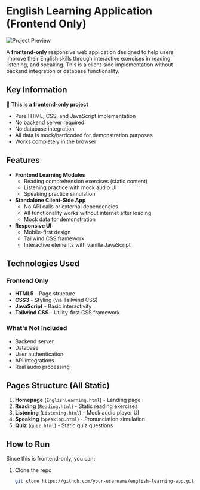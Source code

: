 # English Learning Application (Frontend Only)

![Project Preview](photos/home1.avif)

A **frontend-only** responsive web application designed to help users improve their English skills through interactive exercises in reading, listening, and speaking. This is a client-side implementation without backend integration or database functionality.

## Key Information

🚩 **This is a frontend-only project**  
- Pure HTML, CSS, and JavaScript implementation
- No backend server required
- No database integration
- All data is mock/hardcoded for demonstration purposes
- Works completely in the browser

## Features

- **Frontend Learning Modules**
  - Reading comprehension exercises (static content)
  - Listening practice with mock audio UI
  - Speaking practice simulation
- **Standalone Client-Side App**
  - No API calls or external dependencies
  - All functionality works without internet after loading
  - Mock data for demonstration
- **Responsive UI**
  - Mobile-first design
  - Tailwind CSS framework
  - Interactive elements with vanilla JavaScript

## Technologies Used

### Frontend Only
- **HTML5** - Page structure
- **CSS3** - Styling (via Tailwind CSS)
- **JavaScript** - Basic interactivity
- **Tailwind CSS** - Utility-first CSS framework

### What's Not Included
- Backend server
- Database
- User authentication
- API integrations
- Real audio processing

## Pages Structure (All Static)

1. **Homepage** (`EnglishLearning.html`) - Landing page
2. **Reading** (`Reading.html`) - Static reading exercises
3. **Listening** (`Listening.html`) - Mock audio player UI
4. **Speaking** (`Speaking.html`) - Pronunciation simulation
5. **Quiz** (`quiz.html`) - Static quiz questions

## How to Run

Since this is frontend-only, you can:
1. Clone the repo
   ```bash
   git clone https://github.com/your-username/english-learning-app.git